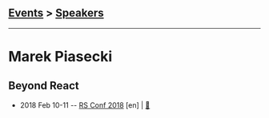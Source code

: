 ## [Events](../README.md) > [Speakers](../speakers.md)
---

# Marek Piasecki

## Beyond React
- 2018 Feb 10-11 -- [RS Conf 2018](https://youtu.be/b6vD9ASIoxo) [en] | [:notebook:](https://drive.google.com/open?id=1jMPZKs2ORGZVsg5mSir9v5QNMlgURMzm)  

